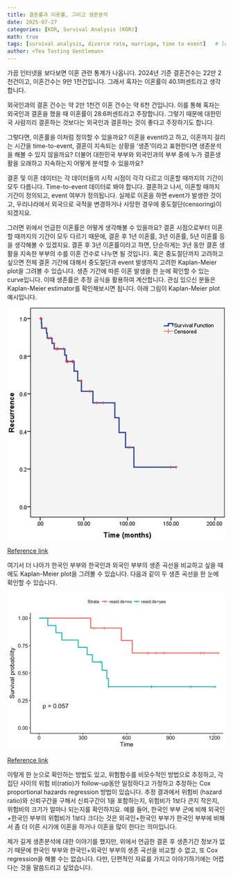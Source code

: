 ```yaml
---
title: 결혼률과 이혼률, 그리고 생존분석
date: 2025-07-27
categories: [KOR, Survival Analysis (KOR)]
math: true
tags: [survival analysis, divorce rate, marriage, time to event]   # lower case 
author: <Tea Tasting Gentleman>
--- 
```


 가끔 인터넷을 보다보면 이혼 관련 통계가 나옵니다. 2024년 기준 결혼건수는 22만 2천건이고, 이혼건수는 9만 1천건입니다. 그래서 혹자는 이혼률이 40.1퍼센트라고 생각합니다.

 외국인과의 결혼 건수는 약 2만 1천건 이혼 건수는 약 6천 건입니다. 이를 통해 혹자는 외국인과 결혼을 했을 때 이혼률이 28.6퍼센트라고 주장합니다. 그렇기 때문에 대한민국 사람끼리 결혼하는 것보다는 외국인과 결혼하는 것이 좋다고 주장하기도 합니다.

 그렇다면, 이혼률을 이처럼 정의할 수 있을까요? 이혼을 event라고 하고, 이혼까지 걸리는 시간을 time-to-event, 결혼이 지속되는 상황을 ‘생존’이라고 표현한다면 생존분석을 해볼 수 있지 않을까요? 더불어 대한민국 부부와 외국인과의 부부 중에 누가 결혼생활을 오래하고 지속하는지 어떻게 분석할 수 있을까요?


 결혼 및 이혼 데이터는 각 데이터들의 시작 시점이 각각 다르고 이혼할 때까지의 기간이 모두 다릅니다. Time-to-event 데이터로 봐야 합니다. 결혼하고 나서, 이혼할 때까지 기간이 정의되고, event 여부가 정의됩니다. 실제로 이혼을 하면 event가 발생한 것이고, 우리나라에서 외국으로 국적을 변경하거나 사망한 경우에 중도절단(censoring)이 되겠지요.

 그러면 위에서 언급한 이혼률은 어떻게 생각해볼 수 있을까요? 결혼 시점으로부터 이혼할 때까지의 기간이 모두 다르기 때문에, 결혼 후 1년 이혼률, 3년 이혼률, 5년 이혼률 등을 생각해볼 수 있겠지요. 결혼 후 3년 이혼률이라고 하면, 단순하게는 3년 동안 결혼 생활을 지속한 부부의 수를 이혼 건수로 나누면 될 것입니다. 혹은 중도절단까지 고려하고 싶으면 전체 결혼 기간에 대해서 중도절단과 event 발생까지 고려한 Kaplan-Meier plot을 그려볼 수 있습니다. 생존 기간에 따른 이혼 발생을 한 눈에 확인할 수 있는 curve입니다. 이때 생존률은 추정 공식을 활용하여 계산합니다. 관심 있으신 분들은 Kaplan-Meier estimator를 확인해보시면 됩니다. 아래 그림이 Kaplan-Meier plot 예시입니다.

![](../img/Kaplan_Meier_curve.png)

[Reference link](https://www.researchgate.net/figure/Kaplan-Meier-curve-for-freedom-from-the-first-recurrence-of-thrombosis-Kaplan-Meier_fig2_358085115)

 여기서 더 나아가 한국인 부부와 한국인과 외국인 부부의 생존 곡선을 비교하고 싶을 때에도 Kaplan-Meier plot을 그려볼 수 있습니다. 다음과 같이 두 생존 곡선을 한 눈에 확인할 수 있습니다.

![](../img/Kaplan_Meier_curve_2.png)

[Reference link](https://www.datacamp.com/tutorial/survival-analysis-R)


이렇게 한 눈으로 확인하는 방법도 있고, 위험함수를 비모수적인 방법으로 추정하고, 각 집단 사이의 위험 비(ratio)가 follow-up동안 일정하다고 가정하고 추정하는 Cox proportional hazards regression 방법이 있습니다. 추정 결과에서 위험비 (hazard ratio)와 신뢰구간을 구해서 신뢰구간이 1을 포함하는지, 위험비가 1보다 큰지 작은지, 위험비의 크기가 얼마나 되는지를 확인하지요. 예를 들어, 한국인 부부 군에 비해 외국인+한국인 부부의 위험비가 1보다 크다는 것은 외국인+한국인 부부가 한국인 부부에 비해서 좀 더 이른 시기에 이혼을 하거나 이혼을 많이 한다는 의미입니다.

제가 길게 생존분석에 대한 이야기를 했지만, 위에서 언급한 결혼 후 생존기간 정보가 없기 때문에 한국인 부부와 한국인+외국인 부부의 생존 곡선을 비교할 수 없고, 또 Cox regression을 해볼 수는 없습니다. 다만, 단편적인 자료를 가지고 이야기하기에는 어렵다는 것을 말씀드리고 싶었습니다.

 